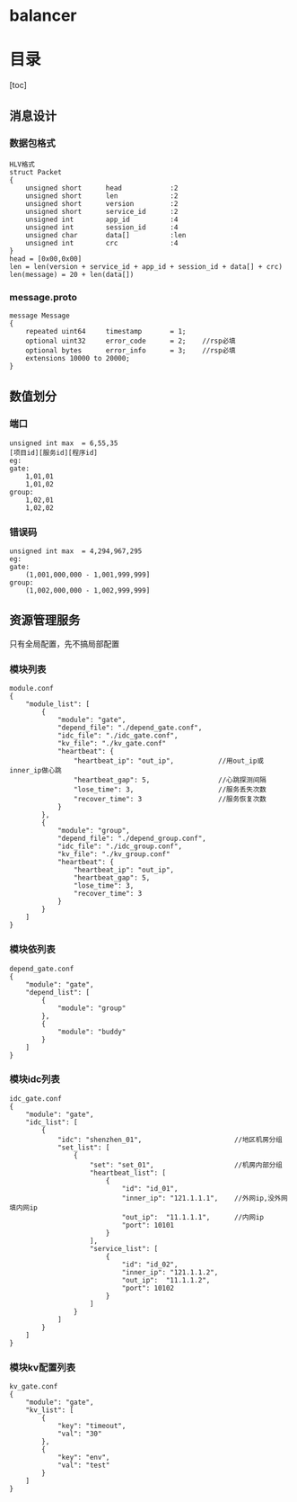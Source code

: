 # balancer

# 目录
[toc]

## 消息设计

### 数据包格式
    HLV格式
    struct Packet
    {
        unsigned short      head            :2
        unsigned short      len             :2
        unsigned short      version         :2
        unsigned short      service_id      :2
        unsigned int        app_id          :4
        unsigned int        session_id      :4
        unsigned char       data[]          :len
        unsigned int        crc             :4
    }
    head = [0x00,0x00]
    len = len(version + service_id + app_id + session_id + data[] + crc)
    len(message) = 20 + len(data[])

### message.proto
    message Message
    {
        repeated uint64     timestamp       = 1;
        optional uint32     error_code      = 2;    //rsp必填
        optional bytes      error_info      = 3;    //rsp必填
        extensions 10000 to 20000;
    }

## 数值划分

### 端口
    unsigned int max  = 6,55,35
    [项目id][服务id][程序id]
    eg:
    gate:
        1,01,01
        1,01,02
    group:
        1,02,01
        1,02,02

### 错误码
    unsigned int max  = 4,294,967,295
    eg:
    gate:
        (1,001,000,000 - 1,001,999,999]
    group:
        (1,002,000,000 - 1,002,999,999]

## 资源管理服务

只有全局配置，先不搞局部配置

### 模块列表
    module.conf
    {
        "module_list": [
            {
                "module": "gate",
                "depend_file": "./depend_gate.conf",
                "idc_file": "./idc_gate.conf",
                "kv_file": "./kv_gate.conf"
				"heartbeat": {
					"heartbeat_ip": "out_ip",       	//用out_ip或inner_ip做心跳
					"heartbeat_gap": 5,             	//心跳探测间隔
					"lose_time": 3,                 	//服务丢失次数
					"recover_time": 3               	//服务恢复次数
                }
            },
            {
                "module": "group",
                "depend_file": "./depend_group.conf",
                "idc_file": "./idc_group.conf",
                "kv_file": "./kv_group.conf"
				"heartbeat": {
					"heartbeat_ip": "out_ip",
					"heartbeat_gap": 5,
					"lose_time": 3,
					"recover_time": 3
				}
            }
        ]
    }

### 模块依列表
    depend_gate.conf
    {
        "module": "gate",
        "depend_list": [
            {
                "module": "group"
            },
            {
                "module": "buddy"
            }
        ]
    }

### 模块idc列表
    idc_gate.conf
    {
        "module": "gate",
        "idc_list": [
            {
                "idc": "shenzhen_01",                       //地区机房分组
                "set_list": [
                    {
                        "set": "set_01",                    //机房内部分组
                        "heartbeat_list": [
                            {
                                "id": "id_01",
                                "inner_ip": "121.1.1.1",    //外网ip,没外网填内网ip
                                "out_ip":  "11.1.1.1",      //内网ip
                                "port": 10101
                            }
                        ],
                        "service_list": [
                            {
                                "id": "id_02",
                                "inner_ip": "121.1.1.2",
                                "out_ip":  "11.1.1.2",
                                "port": 10102
                            }
                        ]
                    }
                ]
            }
        ]
    }

### 模块kv配置列表
    kv_gate.conf
    {
        "module": "gate",
        "kv_list": [
            {
                "key": "timeout",
                "val": "30"
            },
            {
                "key": "env",
                "val": "test"
            }
        ]
    }


